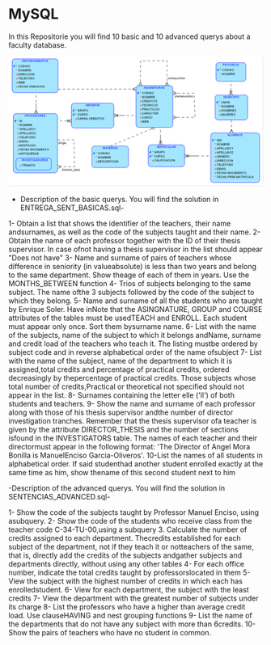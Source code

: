 # MySQL
In this Repositorie you will find 10 basic and 10 advanced querys about a faculty database.

![Alt text](database.PNG)

- Description of the basic querys. You will find the solution in ENTREGA_SENT_BASICAS.sql-

1- Obtain a list that shows the identifier of the teachers, their name andsurnames, as well as the code of the subjects taught and their name.
2- Obtain the name of each professor together with the ID of their thesis supervisor. In case ofnot having a thesis supervisor in the list should appear "Does not have"
3- Name and surname of pairs of teachers whose difference in seniority (in valueabsolute) is less than two years and belong to the same department. Show theage of each of them in    years. Use the MONTHS_BETWEEN function
4- Trios of subjects belonging to the same subject. The name ofthe 3 subjects followed by the code of the subject to which they belong.
5- Name and surname of all the students who are taught by Enrique Soler. Have inNote that the ASINGNATURE, GROUP and COURSE attributes of the tables must be usedTEACH and ENROLL.    Each student must appear only once. Sort them bysurname name.
6- List with the name of the subjects, name of the subject to which it belongs andName, surname and credit load of the teachers who teach it. The listing mustbe ordered by subject    code and in reverse alphabetical order of the name ofsubject
7- List with the name of the subject, name of the department to which it is assigned,total credits and percentage of practical credits, ordered decreasingly by thepercentage of      practical credits. Those subjects whose total number of credits,Practical or theoretical not specified should not appear in the list.
8- Surnames containing the letter elle ('ll') of both students and teachers.
9- Show the name and surname of each professor along with those of his thesis supervisor andthe number of director investigation tranches. Remember that the thesis supervisor ofa    teacher is given by the attribute DIRECTOR_THESIS and the number of sections isfound in the INVESTIGATORS table. The names of each teacher and their directormust appear in the    following format: 'The Director of Angel Mora Bonilla is ManuelEnciso Garcia-Oliveros'.
10-List the names of all students in alphabetical order. If said studenthad another student enrolled exactly at the same time as him, show thename of this second student next to      him

-Description of the advanced querys. You will find the solution in SENTENCIAS_ADVANCED.sql-


1- Show the code of the subjects taught by Professor Manuel Enciso, using asubquery.
2- Show the code of the students who receive class from the teacher code C-34-TU-00,using a subquery
3. Calculate the number of credits assigned to each department. Thecredits established for each subject of the department, not if they teach it or notteachers of the same, that    is, directly add the credits of the subjects andgather subjects and departments directly, without using any other tables
4- For each office number, indicate the total credits taught by professorslocated in them
5- View the subject with the highest number of credits in which each has enrolledstudent.
6- View for each department, the subject with the least credits
7- View the department with the greatest number of subjects under its charge
8- List the professors who have a higher than average credit load. Use clauseHAVING and nest grouping functions
9- List the name of the departments that do not have any subject with more than 6credits.
10- Show the pairs of teachers who have no student in common.
